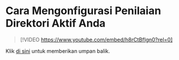 #  <a name="how-to-configure-your-active-directory-assessment"></a>Cara Mengonfigurasi Penilaian Direktori Aktif Anda

> [!VIDEO https://www.youtube.com/embed/h8rCtBfIgn0?rel=0]


Klik <a href="mailto:SHub_Feedback_RC@Microsoft.com?subject=Resource%20Center%20Feedback%3A%20%3CInsert%20feedback%20topic%3E%3E&amp;body=%3C%3Cplease%20submit%20your%20feedback%20with%20enough%20detail%20on%20the%20problem%2C%20reproduction%20steps%20and%20what%20you%20desire%20to%20happen%3E%3E" target="_blank">di sini</a> untuk memberikan umpan balik.
